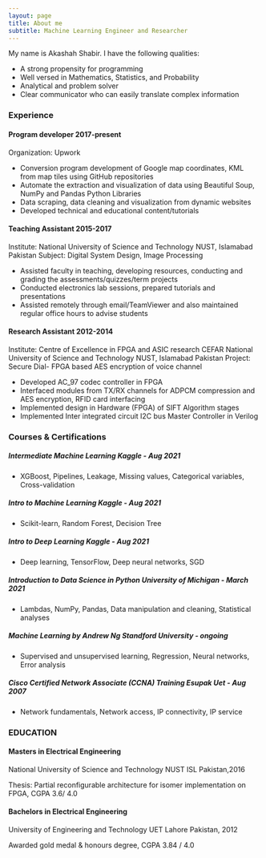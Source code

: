 ```yaml
---
layout: page
title: About me
subtitle: Machine Learning Engineer and Researcher
---
```


My name is Akashah Shabir. I have the following qualities:

- A strong propensity for programming
- Well versed in Mathematics, Statistics, and Probability
- Analytical and problem solver
- Clear communicator who can easily translate complex information


### Experience
#### Program developer 2017-present
Organization: Upwork
- Conversion program development of Google map coordinates, KML from map tiles using GitHub repositories 
- Automate the extraction and visualization of data using Beautiful Soup, NumPy and Pandas Python Libraries 
- Data scraping, data cleaning and visualization from dynamic websites
- Developed technical and educational content/tutorials

#### Teaching Assistant 2015-2017 
Institute: National University of Science and Technology NUST, Islamabad Pakistan
Subject: Digital System Design, Image Processing 
- Assisted faculty in teaching, developing resources, conducting and grading the assessments/quizzes/term projects
- Conducted electronics lab sessions, prepared tutorials and presentations 
- Assisted remotely through email/TeamViewer and also maintained regular office hours to advise students

#### Research Assistant 2012-2014
Institute: Centre of Excellence in FPGA and ASIC research CEFAR
National University of Science and Technology NUST, Islamabad Pakistan 
Project: Secure Dial- FPGA based AES encryption of voice channel 
- Developed AC_97 codec controller in FPGA 
- Interfaced modules from TX/RX channels for ADPCM compression and AES encryption, RFID card interfacing
- Implemented design in Hardware (FPGA) of SIFT Algorithm stages
- Implemented Inter integrated circuit I2C bus Master Controller in Verilog

### Courses & Certifications
##### Intermediate Machine Learning Kaggle - Aug 2021
- XGBoost, Pipelines, Leakage, Missing values, Categorical variables, Cross-validation

##### Intro to Machine Learning Kaggle - Aug 2021
- Scikit-learn, Random Forest, Decision Tree

##### Intro to Deep Learning Kaggle - Aug 2021
- Deep learning, TensorFlow, Deep neural networks, SGD

##### Introduction to Data Science in Python University of Michigan - March 2021
- Lambdas, NumPy, Pandas, Data manipulation and cleaning, Statistical analyses

##### Machine Learning by Andrew Ng Standford University - ongoing
- Supervised and unsupervised learning, Regression, Neural networks, Error analysis

##### Cisco Certified Network Associate (CCNA) Training Esupak Uet - Aug 2007
- Network fundamentals, Network access, IP connectivity, IP service

### EDUCATION
#### Masters in Electrical Engineering 
National University of Science and Technology NUST ISL Pakistan,2016

Thesis: Partial reconfigurable architecture for isomer implementation on FPGA, CGPA 3.6/ 4.0

#### Bachelors in Electrical Engineering 
University of Engineering and Technology UET Lahore Pakistan, 2012

Awarded gold medal & honours degree, CGPA 3.84 / 4.0
